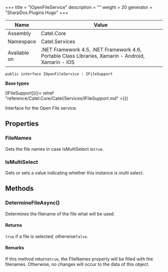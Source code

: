 

+++
title = "IOpenFileService" 
description = ""
weight = 20
generator = "SharpDox.Plugins.Hugo"
+++

Name|Value
---|---
Assembly|Catel.Core
Namespace|Catel.Services
Available on|.NET Framework 4.5, .NET Framework 4.6, Portable Class Libraries, Xamarin - Android, Xamarin - iOS

```
public interface IOpenFileService : IFileSupport
```

**Base types**

[IFileSupport]({{< relref "reference/Catel.Core/Catel/Services/IFileSupport.md" >}})

Interface for the Open File service.

## Properties

### FileNames

Gets the file names in case IsMultiSelect is`true`.

### IsMultiSelect

Gets or sets a value indicating whether this instance is multi select.

## Methods

### DetermineFileAsync()

Determines the filename of the file what will be used.

#### Returns

`true` if a file is selected; otherwise`false`.

#### Remarks

If this method returns`true`, the FileNames property will be filled with the filenames. Otherwise, no changes will occur to the data of this object.


